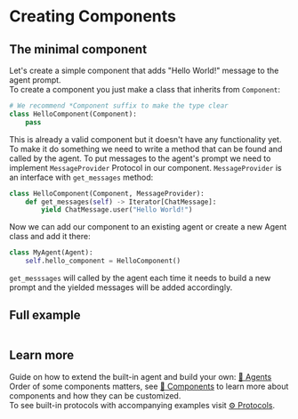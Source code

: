 # Creating Components

## The minimal component

Let's create a simple component that adds "Hello World!" message to the agent prompt.  
To create a component you just make a class that inherits from `Component`:

```py
# We recommend *Component suffix to make the type clear
class HelloComponent(Component):
    pass
```

This is already a valid component but it doesn't have any functionality yet.  
To make it do something we need to write a method that can be found and called by the agent. To put messages to the agent's prompt we need to implement `MessageProvider` Protocol in our component. `MessageProvider` is an interface with `get_messages` method:

```py
class HelloComponent(Component, MessageProvider):
    def get_messages(self) -> Iterator[ChatMessage]:
        yield ChatMessage.user("Hello World!")
```

Now we can add our component to an existing agent or create a new Agent class and add it there:

```py
class MyAgent(Agent):
    self.hello_component = HelloComponent()
```

`get_messsages` will called by the agent each time it needs to build a new prompt and the yielded messages will be added accordingly.  

## Full example



```py

```

## Learn more

Guide on how to extend the built-in agent and build your own: [🤖 Agents](./agents.md)  
Order of some components matters, see [🧩 Components](./components.md) to learn more about components and how they can be customized.  
To see built-in protocols with accompanying examples visit [⚙️ Protocols](./protocols.md).
